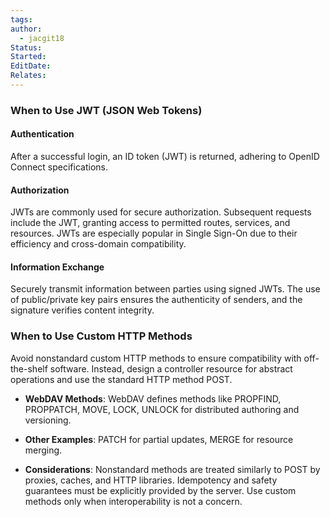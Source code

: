 ```yaml
---
tags: 
author:
  - jacgit18
Status: 
Started: 
EditDate: 
Relates:
---
```

### When to Use JWT (JSON Web Tokens)

#### Authentication
After a successful login, an ID token (JWT) is returned, adhering to OpenID Connect specifications.

#### Authorization
JWTs are commonly used for secure authorization. Subsequent requests include the JWT, granting access to permitted routes, services, and resources. JWTs are especially popular in Single Sign-On due to their efficiency and cross-domain compatibility.

#### Information Exchange
Securely transmit information between parties using signed JWTs. The use of public/private key pairs ensures the authenticity of senders, and the signature verifies content integrity.

### When to Use Custom HTTP Methods

Avoid nonstandard custom HTTP methods to ensure compatibility with off-the-shelf software. Instead, design a controller resource for abstract operations and use the standard HTTP method POST.

- **WebDAV Methods**: WebDAV defines methods like PROPFIND, PROPPATCH, MOVE, LOCK, UNLOCK for distributed authoring and versioning.

- **Other Examples**: PATCH for partial updates, MERGE for resource merging.

- **Considerations**: Nonstandard methods are treated similarly to POST by proxies, caches, and HTTP libraries. Idempotency and safety guarantees must be explicitly provided by the server. Use custom methods only when interoperability is not a concern.